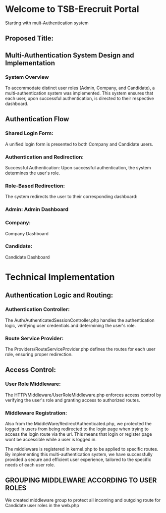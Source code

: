 # Welcome to TSB-Erecruit Portal
Starting with mult-Authentication system

## Proposed Title: 
## Multi-Authentication System Design and Implementation

### System Overview
To accommodate distinct user roles (Admin, Company, and Candidate), a multi-authentication system was implemented. This system ensures that each user, upon successful authentication, is directed to their respective dashboard.

## Authentication Flow
### Shared Login Form: 
A unified login form is presented to both Company and Candidate users.
### Authentication and Redirection:
Successful Authentication: Upon successful authentication, the system determines the user's role.
### Role-Based Redirection: 
The system redirects the user to their corresponding dashboard:
### Admin: Admin Dashboard
### Company: 
Company Dashboard
### Candidate: 
Candidate Dashboard

# Technical Implementation
## Authentication Logic and Routing:

### Authentication Controller: 
The Auth/AuthenticatedSessionController.php handles the authentication logic, verifying user credentials and determining the user's role.
### Route Service Provider: 
The Providers/RouteServiceProvider.php defines the routes for each user role, ensuring proper redirection.

## Access Control:

### User Role Middleware: 
The HTTP/Middleware/UserRoleMiddleware.php enforces access control by verifying the user's role and granting access to authorized routes.
### Middleware Registration:
Also from the MiddleWare/RedirectAuthenticated.php, we protected the logged in users from being redirected to the login page when trying to access the login route via the url. This means that login or register page wont be accessible while a user is logged in.

The middleware is registered in kernel.php to be applied to specific routes.
By implementing this multi-authentication system, we have successfully provided a secure and efficient user experience, tailored to the specific needs of each user role.

## GROUPING MIDDLEWARE ACCORDING TO USER ROLES
We created middleware group to protect all incoming and outgoing route for Candidate user roles in the web.php 